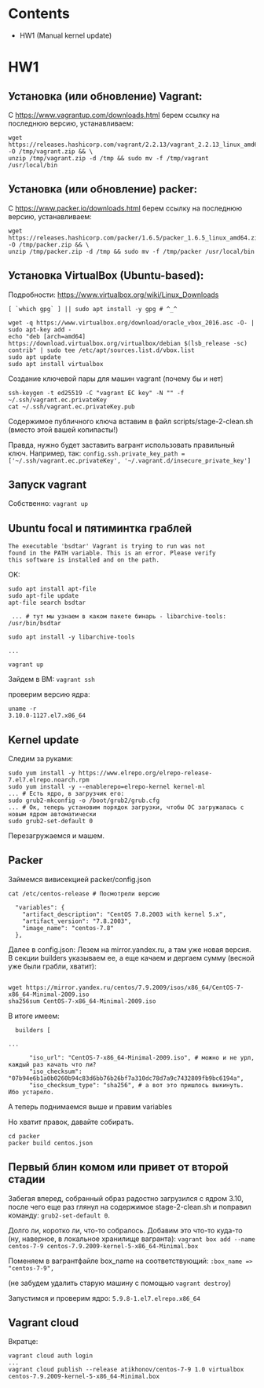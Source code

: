 # Contents

  * HW1 (Manual kernel update)

# HW1

## Установка (или обновление) Vagrant:
C https://www.vagrantup.com/downloads.html берем ссылку на последнюю версию, устанавливаем:

```
wget https://releases.hashicorp.com/vagrant/2.2.13/vagrant_2.2.13_linux_amd64.zip -O /tmp/vagrant.zip && \
unzip /tmp/vagrant.zip -d /tmp && sudo mv -f /tmp/vagrant /usr/local/bin
```

## Установка (или обновление) packer:

C https://www.packer.io/downloads.html берем ссылку на последнюю версию, устанавливаем:

```
wget https://releases.hashicorp.com/packer/1.6.5/packer_1.6.5_linux_amd64.zip -O /tmp/packer.zip && \
unzip /tmp/packer.zip -d /tmp && sudo mv -f /tmp/packer /usr/local/bin
```

## Установка VirtualBox (Ubuntu-based):

Подробности: https://www.virtualbox.org/wiki/Linux_Downloads
```
[ `which gpg` ] || sudo apt install -y gpg # ^_^

wget -q https://www.virtualbox.org/download/oracle_vbox_2016.asc -O- | sudo apt-key add -
echo "deb [arch=amd64] https://download.virtualbox.org/virtualbox/debian $(lsb_release -sc) contrib" | sudo tee /etc/apt/sources.list.d/vbox.list
sudo apt update 
sudo apt install virtualbox
```

Создание ключевой пары для машин vagrant (почему бы и нет)
```
ssh-keygen -t ed25519 -C "vagrant EC key" -N "" -f ~/.ssh/vagrant.ec.privateKey
cat ~/.ssh/vagrant.ec.privateKey.pub
```

Содержимое публичного ключа вставим в файл scripts/stage-2-clean.sh (вместо этой вашей копипасты!)

Правда, нужно будет заставить вагрант использовать правильный ключ. Например, так:
```config.ssh.private_key_path = ['~/.ssh/vagrant.ec.privateKey', '~/.vagrant.d/insecure_private_key']```


## Запуск vagrant
Собственно: 
```vagrant up```

## Ubuntu focal и пятиминтка граблей
```
The executable 'bsdtar' Vagrant is trying to run was not
found in the PATH variable. This is an error. Please verify
this software is installed and on the path.
```
OK:
```
sudo apt install apt-file
sudo apt-file update
apt-file search bsdtar

 ... # тут мы узнаем в каком пакете бинарь - libarchive-tools: /usr/bin/bsdtar

sudo apt install -y libarchive-tools 

...

vagrant up
```

Зайдем в ВМ:
```vagrant ssh```

проверим версию ядра:
```
uname -r
3.10.0-1127.el7.x86_64
```

##  Kernel update
Следим за руками:
```
sudo yum install -y https://www.elrepo.org/elrepo-release-7.el7.elrepo.noarch.rpm
sudo yum install -y --enablerepo=elrepo-kernel kernel-ml
... # Есть ядро, в загрузчик его:
sudo grub2-mkconfig -o /boot/grub2/grub.cfg
... # Ок, теперь установим порядок загрузки, чтобы ОС загружалась с новым ядром автоматически
sudo grub2-set-default 0
```
Перезагружаемся и машем.

## Packer 


Займемся вивисекцией packer/config.json
```
cat /etc/centos-release # Посмотрели версию 

  "variables": {
    "artifact_description": "CentOS 7.8.2003 with kernel 5.x",
    "artifact_version": "7.8.2003",
    "image_name": "centos-7.8"
  },
```

Далее в config.json:
Лезем на mirror.yandex.ru, а там уже новая версия. В секции builders указываем ее, а еще качаем и дергаем сумму (весной уже были грабли, хватит):
```

wget https://mirror.yandex.ru/centos/7.9.2009/isos/x86_64/CentOS-7-x86_64-Minimal-2009.iso
sha256sum CentOS-7-x86_64-Minimal-2009.iso
```
В итоге имеем:
```
  builders [

...

      "iso_url": "CentOS-7-x86_64-Minimal-2009.iso", # можно и не урл, каждый раз качать что ли?
      "iso_checksum": "07b94e6b1a0b0260b94c83d6bb76b26bf7a310dc78d7a9c7432809fb9bc6194a",
      "iso_checksum_type": "sha256", # а вот это пришлось выкинуть. Ибо устарело.
```

А теперь поднимаемся выше и правим variables

Но хватит правок, давайте собирать.
```
cd packer
packer build centos.json
```

## Первый блин комом или привет от второй стадии
Забегая вперед, собранный образ радостно загрузился с ядром 3.10, после чего еще раз глянул на содержимое stage-2-clean.sh и поправил команду: ```grub2-set-default 0```. 


Долго ли, коротко ли, что-то собралось. Добавим это что-то куда-то (ну, наверное, в локальное хранилище вагранта):
```vagrant box add --name centos-7-9 centos-7.9.2009-kernel-5-x86_64-Minimal.box```

Поменяем в вагрантфайле box_name на соответствующий: ```:box_name => "centos-7-9",``` 

(не забудем удалить старую машину с помощью ```vagrant destroy```)

Запустимся и проверим ядро: ```5.9.8-1.el7.elrepo.x86_64```


## Vagrant cloud

Вкратце:
```
vagrant cloud auth login
...
vagrant cloud publish --release atikhonov/centos-7-9 1.0 virtualbox centos-7.9.2009-kernel-5-x86_64-Minimal.box
```
